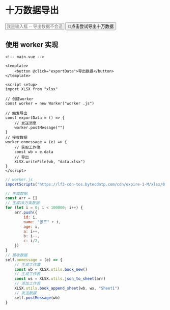 # 十万数据导出

<input :id="$style.input1" placeholder="我是输入框 -- 导出数据不会造成主线程阻塞" />
<button :id="$style.btn1" @click="exportData">🚀点击尝试导出十万数据</button>

<script setup>
// 引入xlsx
import "https://lf3-cdn-tos.bytecdntp.com/cdn/expire-1-M/xlsx/0.18.2/xlsx.js"
import { ref } from "vue"

const worker = new Worker("/programmer/worker/exportTensOfThousandsData.js")

// 触发导出
const exportData = () => {
    // 发送消息
    worker.postMessage("")
}

// 接收数据
worker.onmessage = (e) => {
    // 获取工作簿
    const wb = e.data
    // 导出
    XLSX.writeFile(wb, "data.xlsx")
}
</script>

<style module>
#input1 {
    margin: 20px 0;
    width: 100%;
    border: 1px solid #4d4d4d;
    padding: 4px;
}

#btn1{
    border: 1px solid #4d4d4d;
    padding: 4px;
}
</style>

## 使用 worker 实现
```vue
<!-- main.vue -->

<template>
    <button @click="exportData">导出数据</button>
</template>

<script setup>
import XLSX from "xlsx"

// 创建worker
const worker = new Worker("worker .js")

// 触发导出
const exportData = () => {
    // 发送消息
    worker.postMessage("")
}
// 接收数据
worker.onmessage = (e) => {
    // 获取工作簿
    const wb = e.data
    // 导出
    XLSX.writeFile(wb, "data.xlsx")
}
</script>
```

```js
// worker.js
importScripts("https://lf3-cdn-tos.bytecdntp.com/cdn/expire-1-M/xlsx/0.18.2/xlsx.js")

// 生成数据
const arr = []
// 生成10万条数据
for (let i = 0; i < 100000; i++) {
    arr.push({
        id: i,
        name: "张三" + i,
        age: i,
        a: i++,
        b: i--,
        c: i/2,
    })
}
// 接收数据
self.onmessage = (e) => {
    // 生成工作簿
    const wb = XLSX.utils.book_new()
    // 生成工作表
    const ws = XLSX.utils.json_to_sheet(arr)
    // 添加工作表
    XLSX.utils.book_append_sheet(wb, ws, "Sheet1")
    // 发送数据
    self.postMessage(wb)
}
```